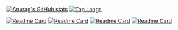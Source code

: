 [![Anurag's GitHub stats](https://github-readme-stats.vercel.app/api?username=ImAxel0&show_icons=true&theme=radical)](https://github.com/ImAxel0) [![Top Langs](https://github-readme-stats.vercel.app/api/top-langs/?username=ImAxel0&layout=compact&theme=radical)](https://github.com/ImAxel0)

[![Readme Card](https://github-readme-stats.vercel.app/api/pin/?username=ImAxel0&repo=RedNodeEditor&theme=radical)](https://github.com/ImAxel0/RedNodeEditor)
[![Readme Card](https://github-readme-stats.vercel.app/api/pin/?username=ImAxel0&repo=Elden-Menu&theme=radical)](https://github.com/ImAxel0/Elden-Menu)
[![Readme Card](https://github-readme-stats.vercel.app/api/pin/?username=ImAxel0&repo=SOTFmenu&theme=radical)](https://github.com/ImAxel0/SOTFmenu)
[![Readme Card](https://github-readme-stats.vercel.app/api/pin/?username=ImAxel0&repo=IL2CPP_Scanner_Reborn&theme=radical)](https://github.com/ImAxel0/IL2CPP_Scanner_Reborn)
